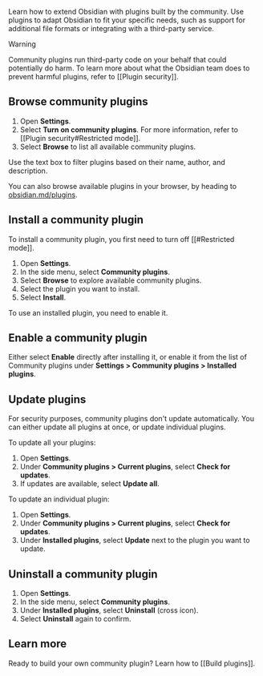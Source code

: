 Learn how to extend Obsidian with plugins built by the community. Use plugins to adapt Obsidian to fit your specific needs, such as support for additional file formats or integrating with a third-party service.

> [!warning]
> Community plugins run third-party code on your behalf that could potentially do harm. To learn more about what the Obsidian team does to prevent harmful plugins, refer to [[Plugin security]].

## Browse community plugins

1. Open **Settings**.
2. Select **Turn on community plugins**. For more information, refer to [[Plugin security#Restricted mode]].
3. Select **Browse** to list all available community plugins.

Use the text box to filter plugins based on their name, author, and description.

You can also browse available plugins in your browser, by heading to [obsidian.md/plugins](https://obsidian.md/plugins).

## Install a community plugin

To install a community plugin, you first need to turn off [[#Restricted mode]].

1. Open **Settings**.
2. In the side menu, select **Community plugins**.
3. Select **Browse** to explore available community plugins.
4. Select the plugin you want to install.
5. Select **Install**.

To use an installed plugin, you need to enable it.

## Enable a community plugin

Either select **Enable** directly after installing it, or enable it from the list of Community plugins under **Settings > Community plugins > Installed plugins**.

## Update plugins

For security purposes, community plugins don't update automatically. You can either update all plugins at once, or update individual plugins.

To update all your plugins:

1. Open **Settings**.
2. Under **Community plugins > Current plugins**, select **Check for updates**.
3. If updates are available, select **Update all**.

To update an individual plugin:

1. Open **Settings**.
2. Under **Community plugins > Current plugins**, select **Check for updates**.
3. Under **Installed plugins**, select **Update** next to the plugin you want to update.

## Uninstall a community plugin

1. Open **Settings**.
2. In the side menu, select **Community plugins**.
3. Under **Installed plugins**, select **Uninstall** (cross icon).
4. Select **Uninstall** again to confirm.

## Learn more

Ready to build your own community plugin? Learn how to [[Build plugins]].
